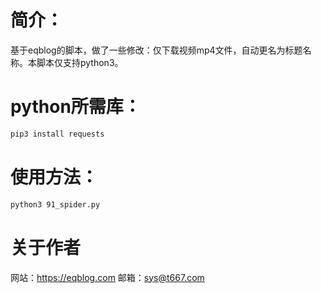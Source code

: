 # 简介：
基于eqblog的脚本，做了一些修改：仅下载视频mp4文件，自动更名为标题名称。本脚本仅支持python3。
# python所需库：
```bash
pip3 install requests
```
# 使用方法：
```bash
python3 91_spider.py
```
# 关于作者
网站：https://eqblog.com
邮箱：sys@t667.com
